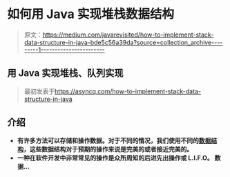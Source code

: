 # 如何用 Java 实现堆栈数据结构

> 原文：<https://medium.com/javarevisited/how-to-implement-stack-data-structure-in-java-bde5c56a39da?source=collection_archive---------1----------------------->

## 用 Java 实现堆栈、队列实现

> 最初发表于<https://asyncq.com/how-to-implement-stack-data-structure-in-java>

## **介绍**

*   **有许多方法可以存储和操作数据。对于不同的情况，我们使用不同的[数据结构](/javarevisited/10-data-structure-algorithms-and-programming-courses-to-crack-any-coding-interview-e1c50b30b927?source=user_profile---------8-----------------------)，这些数据结构对于预期的操作来说是完美的或者接近完美的。**
*   **一种在软件开发中非常常见的操作是众所周知的后进先出操作或 L.I.F.O。
    数据…**